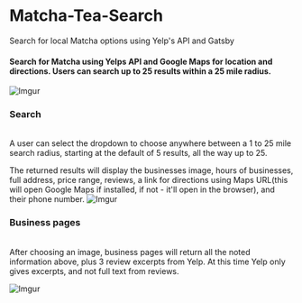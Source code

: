 # Matcha-Tea-Search
Search for local Matcha options using Yelp's API and Gatsby

#### Search for Matcha using Yelps API and Google Maps for location and directions. Users can search up to 25 results within a 25 mile radius.

![Imgur](https://i.imgur.com/Uetgxrk.jpg)

### Search
<br>
A user can select the dropdown to choose anywhere between a 1 to 25 mile search radius, starting at the default of 5 results, all the way up to 25.

The returned results will display the businesses image, hours of businesses, full address, price range, reviews, a link for directions using Maps URL(this will open Google Maps if installed, if not - it'll open in the browser), and their phone number.
![Imgur](https://i.imgur.com/9MKi9Qw.jpg)

### Business pages
<br>
After choosing an image, business pages will return all the noted information above, plus 3 review excerpts from Yelp. At this time Yelp only gives excerpts, and not full text from reviews. 

![Imgur](https://i.imgur.com/FmUDBfj.png)



